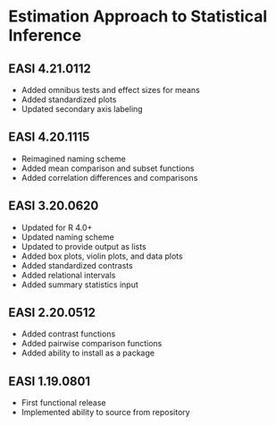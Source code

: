 # Estimation Approach to Statistical Inference

## EASI 4.21.0112

- Added omnibus tests and effect sizes for means
- Added standardized plots
- Updated secondary axis labeling

## EASI 4.20.1115

- Reimagined naming scheme
- Added mean comparison and subset functions
- Added correlation differences and comparisons

## EASI 3.20.0620

- Updated for R 4.0+
- Updated naming scheme
- Updated to provide output as lists
- Added box plots, violin plots, and data plots
- Added standardized contrasts
- Added relational intervals
- Added summary statistics input

## EASI 2.20.0512

- Added contrast functions
- Added pairwise comparison functions
- Added ability to install as a package

## EASI 1.19.0801

- First functional release
- Implemented ability to source from repository
